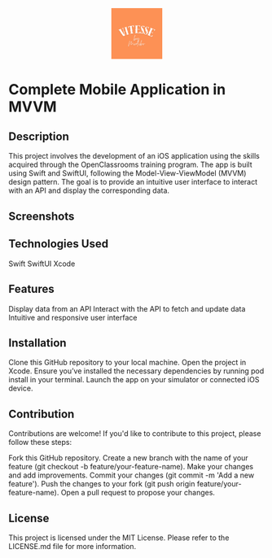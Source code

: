 <p align="center"> <img src="Screenshots/icone.png" img width="100" > </p>


# Complete Mobile Application in MVVM

## Description

This project involves the development of an iOS application using the skills acquired through the OpenClassrooms training program. The app is built using Swift and SwiftUI, following the Model-View-ViewModel (MVVM) design pattern. The goal is to provide an intuitive user interface to interact with an API and display the corresponding data.

## Screenshots

<!--| <p align="center"><img src="Screenshots/List.png" width="200" alt="SwiftUI Interface"></p> | <p align="center"><img src="Screenshots/Detailed.png" width="200" alt="SwiftUI/UIKIT Interface"></p> | <p align="center"><img src="Screenshots/Map.png" width="200" alt="MapKit Interface"></p> |-->
<!--|:--:|:--:|:--:|-->
<!--| **List** | **Detailed** | **Map** -->

## Technologies Used

Swift
SwiftUI
Xcode

## Features

Display data from an API
Interact with the API to fetch and update data
Intuitive and responsive user interface

## Installation

Clone this GitHub repository to your local machine.
Open the project in Xcode.
Ensure you’ve installed the necessary dependencies by running pod install in your terminal.
Launch the app on your simulator or connected iOS device.

## Contribution

Contributions are welcome! If you'd like to contribute to this project, please follow these steps:

Fork this GitHub repository.
Create a new branch with the name of your feature (git checkout -b feature/your-feature-name).
Make your changes and add improvements.
Commit your changes (git commit -m 'Add a new feature').
Push the changes to your fork (git push origin feature/your-feature-name).
Open a pull request to propose your changes.

## License

This project is licensed under the MIT License. Please refer to the LICENSE.md file for more information.
